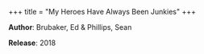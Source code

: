 +++
title = "My Heroes Have Always Been Junkies"
+++



**Author**: Brubaker, Ed & Phillips, Sean

**Release**: 2018